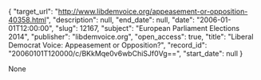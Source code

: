 {
  "target_url": "http://www.libdemvoice.org/appeasement-or-opposition-40358.html", 
  "description": null, 
  "end_date": null, 
  "date": "2006-01-01T12:00:00", 
  "slug": 12167, 
  "subject": "European Parliament Elections 2014", 
  "publisher": "libdemvoice.org", 
  "open_access": true, 
  "title": "Liberal Democrat Voice: Appeasement or Opposition?", 
  "record_id": "20060101T120000/c/BKkMqe0v6wbChiSJf0Vg==", 
  "start_date": null
}

None